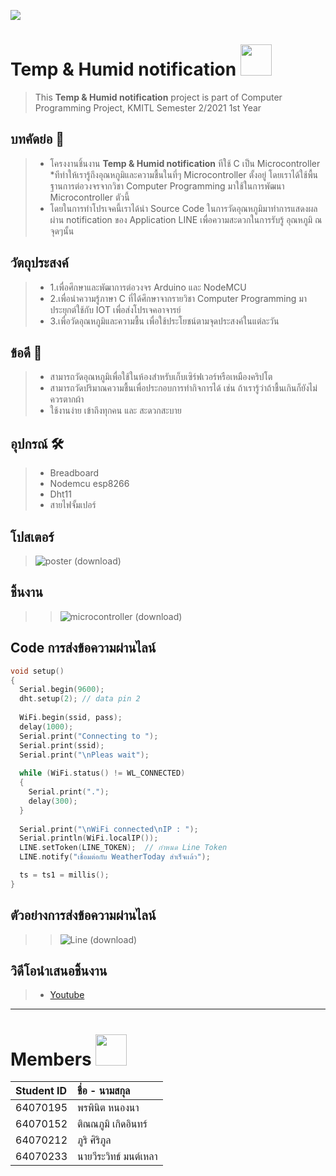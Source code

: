 ![](https://i.pinimg.com/originals/62/bd/cc/62bdcce8c60574d8dc39f343a21c587b.gif)
# Temp & Humid notification <img src=https://pa1.narvii.com/7608/9ef8bdeaa513398af8b27e2bd7bd1bf02870a881r1-444-480_hq.gif  width="50">
> This __Temp & Humid notification__  project is part of Computer Programming Project, KMITL Semester 2/2021 1st Year
 ## บทคัดย่อ 📝
> *  โครงงานชิ้นงาน __Temp & Humid notification__  ทีใช้ C เป็น Microcontroller
> *ทีทำให้เรารู้ถึงอุณหภูมิและความชื้นในที่ๆ Microcontroller ตั้งอยู่ โดยเราได้ใช้พื้นฐานการต่อวงจรจากวิชา Computer Programming มาใช้ในการพัฒนา Microcontroller ตัวนี้
> * โดยในการทำโปรเจคนี้เราได้นำ Source Code ในการวัดอุณหภูมิมาทำการแสดงผลผ่าน notification ของ Application LINE เพื่อความสะดวกในการรับรู้ อุณหภูมิ ณ จุดๆนั้น
## วัตถุประสงค์ 
> * 1.เพื่อศึกษาและพัฒาการต่อวงจร Arduino และ NodeMCU
> * 2.เพื่อนำความรู้ภาษา C ที่ได้ศึกษาจากรายวิชา Computer Programming มาประยุกต์ใช้กับ IOT เพื่อส่งโปรเจคอาจารย์
> * 3.เพื่อวัดอุณหภูมิและความชื้น เพื่อใช้ประโยชน์ตามจุดประสงค์ในแต่ละวัน
## ข้อดี 💚
> * สามารถวัดอุณหภูมิเพื่อใช้ในห้องสำหรับเก็บเซิร์ฟเวอร์หรือเหมืองคริปโต
> * สามารถวัดปริมาณความชื้นเพื่อประกอบการทำกิจการได้ เช่น ถ้าเรารู้ว่าถ้าชื้นเกินก็ยังไม่ควรตากผ้า
> * ใช้งานง่าย เข้าถึงทุกคน และ สะดวกสะบาย
## อุปกรณ์ 🛠
> * Breadboard
> * Nodemcu esp8266
> * Dht11
> * สายไฟจั้มเปอร์
## โปสเตอร์
> ![poster (download)](https://media.discordapp.net/attachments/865671142626033694/974339698401116220/poster_compro.jpg?width=496&height=702)
## ชิ้นงาน
> >  ![microcontroller (download)](https://media.discordapp.net/attachments/865671142626033694/974340163226456105/279963943_378952927534906_8536625025542008159_n.jpg?width=526&height=701)
## Code การส่งข้อความผ่านไลน์
```C
void setup()
{
  Serial.begin(9600);
  dht.setup(2); // data pin 2
  
  WiFi.begin(ssid, pass); 
  delay(1000);
  Serial.print("Connecting to ");
  Serial.print(ssid);
  Serial.print("\nPleas wait"); 
  
  while (WiFi.status() != WL_CONNECTED) 
  {
    Serial.print(".");
    delay(300);
  }
  
  Serial.print("\nWiFi connected\nIP : ");
  Serial.println(WiFi.localIP());
  LINE.setToken(LINE_TOKEN);  // กำหนด Line Token
  LINE.notify("เชื่อมต่อกับ WeatherToday สำเร็จเเล้ว");

  ts = ts1 = millis();
}
```
## ตัวอย่างการส่งข้อความผ่านไลน์
> >  ![Line (download)](https://media.discordapp.net/attachments/865671142626033694/974340163775905892/279510677_733612044304531_965625920282107422_n.png?width=324&height=701)
## วิดีโอนำเสนอชิ้นงาน
> * [Youtube](https://www.youtube.com/watch?v=g0TveA3Xgcw)
---
# Members <img src="https://www.iwlconsulting.com/wp-content/uploads/2020/09/teamwork-icon-200x200-1.gif"  width="50">

| Student ID | ชื่อ - นามสกุล |
| :--------  | :-------- |
|   64070195 |   พรพินิต หนองนา |
|   64070152 |   ติณณภูมิ เกิดอินทร์   |
|   64070212 |   ภูริ ศิริภูล  |
|   64070233 |   นายวีระวิทธ์ มนต์เหลา |
